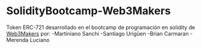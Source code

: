# SolidityBootcamp-Web3Makers

Token ERC-721 desarrollado en el bootcamp de programación en solidity de [Web3Makers](https://web3makers.org/) por: 
  -Martiniano Sanchi
  -Santiago Urigüen
  -Brian Carmaran
  -Merenda Luciano
